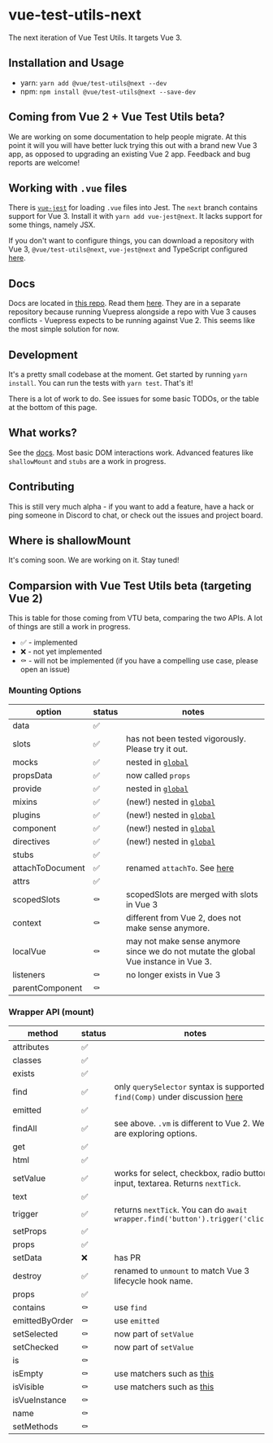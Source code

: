 # vue-test-utils-next

The next iteration of Vue Test Utils. It targets Vue 3.

## Installation and Usage

- yarn: `yarn add @vue/test-utils@next --dev`
- npm: `npm install @vue/test-utils@next --save-dev`

## Coming from Vue 2 + Vue Test Utils beta?

We are working on some documentation to help people migrate. At this point it will you will have better luck trying this out with a brand new Vue 3 app, as opposed to upgrading an existing Vue 2 app. Feedback and bug reports are welcome!

## Working with `.vue` files

There is [`vue-jest`](https://github.com/vuejs/vue-jest) for loading `.vue` files into Jest. The `next` branch contains support for Vue 3. Install it with `yarn add vue-jest@next`. It lacks support for some things, namely JSX. 

If you don't want to configure things, you can download a repository with Vue 3, `@vue/test-utils@next`, `vue-jest@next` and TypeScript configured [here](https://github.com/lmiller1990/vtu-next-demo).

## Docs

Docs are located in [this repo](https://github.com/vuejs/vue-test-utils-next-docs). Read them [here](https://vuejs.github.io/vue-test-utils-next-docs/guide/introduction.html). They are in a separate repository because running Vuepress alongside a repo with Vue 3 causes conflicts - Vuepress expects to be running against Vue 2. This seems like the most simple solution for now.

## Development

It's a pretty small codebase at the moment. Get started by running `yarn install`. You can run the tests with `yarn test`. That's it!

There is a lot of work to do. See issues for some basic TODOs, or the table at the bottom of this page.

## What works?

See the [docs](https://vuejs.github.io/vue-test-utils-next-docs/guide/introduction.html). Most basic DOM interactions work. Advanced features like `shallowMount` and `stubs` are a work in progress.

## Contributing

This is still very much alpha - if you want to add a feature, have a hack or ping someone in Discord to chat, or check out the issues and project board.

## Where is shallowMount

It's coming soon. We are working on it. Stay tuned!

## Comparsion with Vue Test Utils beta (targeting Vue 2)

This is table for those coming from VTU beta, comparing the two APIs. A lot of things are still a work in progress.

- ✅ - implemented
- ❌ - not yet implemented
- ⚰️ - will not be implemented (if you have a compelling use case, please open an issue)

### Mounting Options

| option | status | notes |
|---------|-------|------|
data | ✅
slots | ✅ | has not been tested vigorously. Please try it out.
mocks | ✅ | nested in [`global`](https://vuejs.github.io/vue-test-utils-next-docs/api/#global)
propsData | ✅ | now called `props`
provide | ✅ | nested in [`global`](https://vuejs.github.io/vue-test-utils-next-docs/api/#global)
mixins | ✅ | (new!) nested in [`global`](https://vuejs.github.io/vue-test-utils-next-docs/api/#global)
plugins | ✅ | (new!) nested in [`global`](https://vuejs.github.io/vue-test-utils-next-docs/api/#global)
component | ✅ | (new!) nested in [`global`](https://vuejs.github.io/vue-test-utils-next-docs/api/#global)
directives | ✅ | (new!) nested in [`global`](https://vuejs.github.io/vue-test-utils-next-docs/api/#global)
stubs | ✅ 
attachToDocument |✅| renamed `attachTo`. See [here](https://github.com/vuejs/vue-test-utils/pull/1492)
attrs | ✅ 
scopedSlots | ⚰️ | scopedSlots are merged with slots in Vue 3
context | ⚰️ | different from Vue 2, does not make sense anymore.
localVue | ⚰️ | may not make sense anymore since we do not mutate the global Vue instance in Vue 3.
listeners | ⚰️ | no longer exists in Vue 3
parentComponent | ⚰️ |


### Wrapper API (mount)

| method | status | notes |
|---------|-------|------|
attributes | ✅
classes | ✅  
exists | ✅
find | ✅ | only `querySelector` syntax is supported. `find(Comp)` under discussion [here](https://github.com/vuejs/vue-test-utils/issues/1498)
emitted | ✅
findAll | ✅ | see above. `.vm` is different to Vue 2. We are exploring options.
get | ✅
html | ✅
setValue | ✅ | works for select, checkbox, radio button, input, textarea. Returns `nextTick`.
text | ✅ |
trigger | ✅ | returns `nextTick`. You can do `await wrapper.find('button').trigger('click')`
setProps | ✅ |
props | ✅
setData | ❌ | has PR
destroy | ✅ | renamed to `unmount` to match Vue 3 lifecycle hook name.
props | ✅ 
contains | ⚰️| use `find` 
emittedByOrder | ⚰️ | use `emitted`
setSelected | ⚰️ | now part of `setValue` 
setChecked | ⚰️| now part of `setValue` 
is | ⚰️ 
isEmpty | ⚰️ | use matchers such as [this](https://github.com/testing-library/jest-dom#tobeempty)
isVisible | ⚰️ | use matchers such as [this](https://github.com/testing-library/jest-dom#tobevisible)
isVueInstance | ⚰️ 
name | ⚰️ |
setMethods | ⚰️ | 
